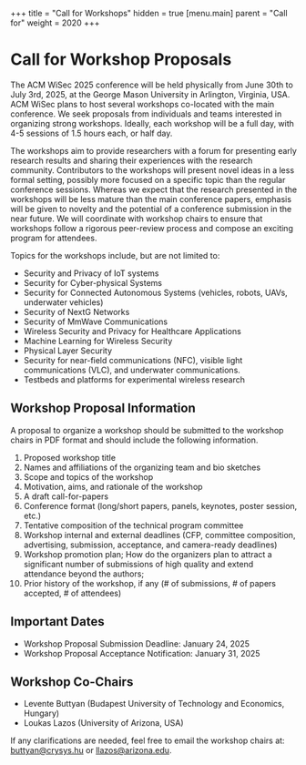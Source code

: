 +++
title = "Call for Workshops"
hidden = true
[menu.main]
    parent = "Call for"
    weight = 2020
+++

# Call for Workshop Proposals

The ACM WiSec 2025 conference will be held physically from June 30th to July 3rd, 2025, at the George Mason University in Arlington, Virginia, USA. ACM WiSec plans to host several workshops co-located with the main conference. We seek proposals from individuals and teams interested in organizing strong workshops. Ideally, each workshop will be a full day, with 4-5 sessions of 1.5 hours each, or half day.

The workshops aim to provide researchers with a forum for presenting early research results and sharing their experiences with the research community. Contributors to the workshops will present novel ideas in a less formal setting, possibly more focused on a specific topic than the regular conference sessions. Whereas we expect that the research presented in the workshops will be less mature than the main conference papers, emphasis will be given to novelty and the potential of a conference submission in the near future. We will coordinate with workshop chairs to ensure that workshops follow a rigorous peer-review process and compose an exciting program for attendees.

Topics for the workshops include, but are not limited to:

* Security and Privacy of IoT systems
* Security for Cyber-physical Systems
* Security for Connected Autonomous Systems (vehicles, robots, UAVs, underwater vehicles)
* Security of NextG Networks
* Security of MmWave Communications
* Wireless Security and Privacy for Healthcare Applications
* Machine Learning for Wireless Security
* Physical Layer Security
* Security for near-field communications (NFC), visible light communications (VLC), and underwater communications.
* Testbeds and platforms for experimental wireless research

## Workshop Proposal Information

A proposal to organize a workshop should be submitted to the workshop chairs in PDF format and should include the following information.

1. Proposed workshop title
2. Names and affiliations of the organizing team and bio sketches
3. Scope and topics of the workshop
4. Motivation, aims, and rationale of the workshop
5. A draft call-for-papers
6. Conference format (long/short papers, panels, keynotes, poster session, etc.)
7. Tentative composition of the technical program committee
8. Workshop internal and external deadlines (CFP, committee composition, advertising, submission, acceptance, and camera-ready deadlines)
9. Workshop promotion plan; How do the organizers plan to attract a significant number of submissions of high quality and extend attendance beyond the authors;
10. Prior history of the workshop, if any (# of submissions, # of papers accepted, # of attendees)


## Important Dates

* Workshop Proposal Submission Deadline: January 24, 2025
* Workshop Proposal Acceptance Notification: January 31, 2025


## Workshop Co-Chairs

* Levente Buttyan (Budapest University of Technology and Economics, Hungary)
* Loukas Lazos (University of Arizona, USA)

If any clarifications are needed, feel free to email the workshop chairs at:<br>
buttyan@crysys.hu or llazos@arizona.edu.
